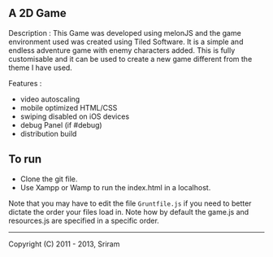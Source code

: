 A 2D Game 
-------------------------------------------------------------------------------

Description :
    This Game was developed using melonJS and the game environment used was created using Tiled Software.
    It is a simple and endless adventure game with enemy characters added.
    This is fully customisable and it can be used to create a new game different from the theme I have used.


Features :
- video autoscaling
- mobile optimized HTML/CSS
- swiping disabled on iOS devices
- debug Panel (if #debug)
- distribution build


## To run 

- Clone the git file.
- Use Xampp or Wamp to run the index.html in a localhost.

Note that you may have to edit the file `Gruntfile.js` if you need to better dictate the order your files load in. Note how by default the game.js and resources.js are specified in a specific order.

-------------------------------------------------------------------------------
Copyright (C) 2011 - 2013, Sriram
